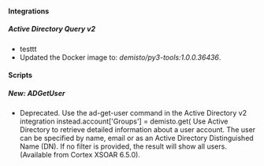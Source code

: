 
#### Integrations
##### Active Directory Query v2
- testtt
- Updated the Docker image to: *demisto/py3-tools:1.0.0.36436*.

#### Scripts
##### New: ADGetUser
- Deprecated. Use the ad-get-user command in the Active Directory v2 integration instead.account['Groups'] = demisto.get( Use Active Directory to retrieve detailed information about a user account. The user can be specified by name, email or as an Active Directory Distinguished Name (DN).
If no filter is provided, the result will show all users. (Available from Cortex XSOAR 6.5.0).
